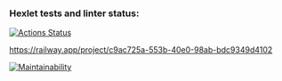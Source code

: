### Hexlet tests and linter status:

[![Actions Status](https://github.com/AsyaKnyazeva/frontend-project-12/workflows/hexlet-check/badge.svg)](https://github.com/AsyaKnyazeva/frontend-project-12/actions)

https://railway.app/project/c9ac725a-553b-40e0-98ab-bdc9349d4102


[![Maintainability](https://api.codeclimate.com/v1/badges/1d044cbd0273b6ca5977/maintainability)](https://codeclimate.com/github/AsyaKnyazeva/frontend-project-12/maintainability)